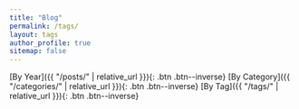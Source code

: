 ```yaml
---
title: "Blog"
permalink: /tags/
layout: tags
author_profile: true
sitemap: false
---
```


[By Year]({{ "/posts/" | relative_url }}){: .btn .btn--inverse}
[By Category]({{ "/categories/" | relative_url }}){: .btn .btn--inverse}
[By Tag]({{ "/tags/" | relative_url }}){: .btn .btn--inverse}

